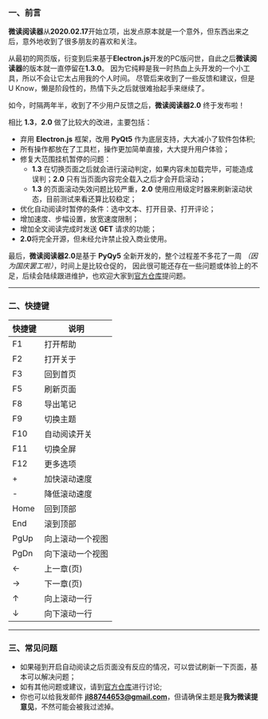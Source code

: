 ### 一、前言

**微读阅读器**从**2020.02.17**开始立项，出发点原本就是一个意外，但东西出来之后，意外地收到了很多朋友的喜欢和关注。

从最初的网页版，衍变到后来基于**Electron.js**开发的PC版问世，自此之后**微读阅读器**的版本就一直停留在**1.3.0**。 因为它纯粹是我一时热血上头开发的一个小工具，所以不会让它太占用我的个人时间。
尽管后来收到了一些反馈和建议，但是 U Know，懒是阶段性的，热情下头之后就很难抬起手来继续了。

如今，时隔两年半，收到了不少用户反馈之后，**微读阅读器2.0** 终于发布啦！

相比 **1.3**，**2.0** 做了比较大的改进，主要包括：

- 弃用 **Electron.js** 框架，改用 **PyQt5** 作为底层支持，大大减小了软件包体积;
- 所有操作都放在了工具栏，操作更加简单直接，大大提升用户体验；
- 修复大范围挂机暂停的问题：
    - **1.3** 在切换页面之后就会进行滚动判定，如果内容未加载完毕，可能造成误判；**2.0** 只有当页面内容完全载入之后才会开启滚动；
    - **1.3** 的页面滚动失效问题比较严重，**2.0** 使用应用级定时器来刷新滚动状态，目前测试来看还算比较稳定；
- 优化自动阅读时暂停的条件：选中文本、打开目录、打开评论；
- 增加速度、步幅设置，放宽速度限制；
- 增加全文阅读完成时发送 **GET** 请求的功能；
- **2.0**将完全开源，但未经允许禁止投入商业使用。

最后，**微读阅读器2.0**是基于 **PyQy5** 全新开发的，整个过程差不多花了一周 _（因为国庆罢工啦）_，时间上是比较仓促的， 因此很可能还存在一些问题或体验上的不足，后续会陆续跟进维护，也欢迎大家到[官方仓库][1]提问题。

---

### 二、快捷键

|   快捷键   |   说明           |
|   ----    |   ----          |
|   F1      |   打开帮助        |
|   F2      |   打开关于        |
|   F3      |   回到首页        |
|   F5      |   刷新页面        |
|   F8      |   导出笔记        |
|   F9      |   切换主题        |
|   F10     |   自动阅读开关     |
|   F11     |   切换全屏        |
|   F12     |   更多选项        |
|   +       |   加快滚动速度     |
|   -       |   降低滚动速度     |
|   Home    |   回到顶部        |
|   End     |   滚到顶部        |
|   PgUp    |   向上滚动一个视图  |
|   PgDn    |   向下滚动一个视图  |
|   ←      |   上一章(页)       |
|   →      |   下一章(页)       |
|   ↑       |   向上滚动一行     |
|   ↓       |   向下滚动一行     |

---

### 三、常见问题

- 如果碰到开启自动阅读之后页面没有反应的情况，可以尝试刷新一下页面，基本可以解决问题；
- 如有其他问题或建议，请到[官方仓库][1]进行讨论;
- 你也可以给我发邮件 **jl88744653@gmail.com**，但请确保主题是**我为微读提意见**，不然可能会被我过滤掉。

[1]: https://github.com/DoooReyn/WxReader

[2]: https://github.com/DoooReyn/WxRead-PC-AutoReader
